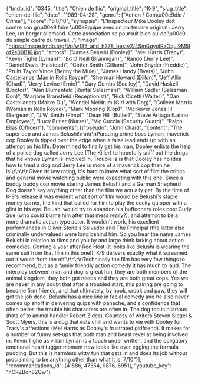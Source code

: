 {"tmdb_id": 10345, "title": "Chien de flic", "original_title": "K-9", "slug_title": "chien-de-flic", "date": "1989-04-28", "genre": ["Action / Com\u00e9die / Crime"], "score": "5.8/10", "synopsis": "L'Inspecteur Mike Dooley doit contre son gr\u00e9 faire \u00e9quipe avec un partenaire original : Jerry Lee, un berger allemand. Cette association se poursuit bien au-del\u00e0 du simple cadre du travail...", "image": "https://image.tmdb.org/t/p/w185_and_h278_bestv2/4SmGgyoIRzOqLI9M5lof2e00B16.jpg", "actors": ["James Belushi (Dooley)", "Mel Harris (Tracy)", "Kevin Tighe (Lyman)", "Ed O'Neill (Brannigan)", "Rando (Jerry Lee)", "Daniel Davis (Halstead)", "Cotter Smith (Gilliam)", "John Snyder (Freddie)", "Pruitt Taylor Vince (Benny the Mule)", "James Handy (Byers)", "John Castellanos (Man in Rolls Royce)", "Sherman Howard (Dillon)", "Jeff Allin (Chad)", "Jerry Levine (Ernie)", "Gary Combs (Sculley)", "David Haskell (Doctor)", "Alan Blumenfeld (Rental Salesman)", "William Sadler (Salesman Don)", "Marjorie Bransfield (Receptionist)", "Rick Cicetti (Waiter)", "Dan Castellaneta (Maitre D')", "Wendel Meldrum (Girl with Dog)", "Colleen Morris (Woman in Rolls Royce)", "Mark Mooring (Cop)", "McKeiver Jones III (Sergeant)", "J.W. Smith (Pimp)", "Dean Hill (Butler)", "Steve Artiaga (Latino Employee)", "Lucy Butler (Nurse)", "Vic Cuccia (Security Guard)", "Ralph Elias (Officer)"], "comments": [{"pseudo": "John Chard", "content": "The super cop and James Belushi!\r\n\r\nPursuing crime boss Lyman, maverick cop Dooley is tipped over the edge when a false lead ends up with an attempt on his life. Determined to finally get his man, Dooley enlists the help of a police dog called Jerry Lee (The Killer) to hopefully sniff out the drugs that he knows Lyman is involved in. Trouble is is that Dooley has no idea how to treat a dog and Jerry Lee is more of a maverick cop than he is!\r\n\r\nGiven its low rating, it's hard to know what sort of film the critics and general movie watching public were expecting with this one. Since a buddy buddy cop movie staring James Belushi and a German Shepherd Dog doesn't say anything other than the film we actually get. By the time of K-9's release it was evident what sort of film would be Belushi's staple money earner, the kind that called for him to play the cocky quipper with a glint in his eye. Belushi would try to abandon his buffoonery roles post Curly Sue (who could blame him after that mess really?), and attempt to be a more dramatic action type actor. It wouldn't work, his excellent performances in Oliver Stone's Salvador and The Principal (the latter also criminally undervalued) were long behind him. So you hear the name James Belushi in relation to films and you by and large think larking about action comedies. Coming a year after Red Heat (it looks like Belushi is wearing the same suit from that film in this one!), K-9 delivers exactly what it screamed out it would from the off.\r\n\r\nTechnically the film has very few things to recommend, but as a family friendly action comedy it has much to laud. The interplay between man and dog is great fun, they are both members of the animal kingdom, they both got needs and they are both great cops. Yes we are never in any doubt that after a troubled start, this pairing are going to become firm friends, and that ultimately, by hook, crook and paw, they will get the job done. Belushi has a nice line in facial comedy and he also never comes up short in delivering quips with panache, and a confidence that often belies the trouble his characters are often in. The dog too is hilarious (hats of to animal handler Robert Zides). Courtesy of writers Steven Siegel & Scott Myers, this is a dog that eats chili and wants to vie with Dooley for Tracy's affections (Mel Harris as Dooley's frustrated girlfriend). It makes for a number of funny set-ups that both man and beast revel at being involved in. Kevin Tighe as villain Lyman is a touch under written, and the obligatory emotional heart tugger moment now looks like over egging the formula pudding. But this is harmless witty fun that gets in and does its job without proclaiming to be anything other than what it is. 7/10"}], "recommandations_id": [41586, 47354, 9876, 6951], "youtube_key": "hCRZBon82Qw"}